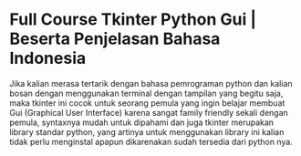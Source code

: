 #  Full Course Tkinter Python Gui | Beserta Penjelasan Bahasa Indonesia
Jika kalian merasa tertarik dengan bahasa pemrograman python dan kalian bosan dengan menggunakan terminal dengan tampilan yang begitu saja, 
maka tkinter ini cocok untuk seorang pemula yang ingin belajar membuat Gui (Graphical User Interface) karena sangat family friendly sekali dengan pemula,
syntaxnya mudah untuk dipahami dan juga tkinter merupakan library standar python, yang artinya untuk menggunakan library ini kalian tidak perlu menginstal apapun
dikarenakan sudah tersedia dari python nya.
